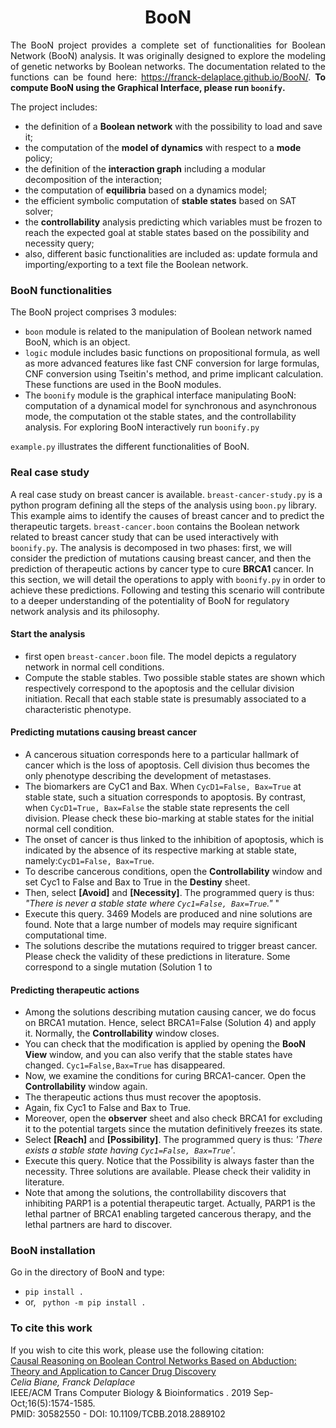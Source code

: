 
<h1 style="text-align:center">BooN</h1>
<p style="text-align:justify">The BooN project provides a complete set of functionalities for Boolean Network (BooN) analysis. 
It was originally designed to explore the modeling of genetic networks by Boolean networks.
The documentation related to the functions can be found here: <a href="https://franck-delaplace.github.io/BooN/"> 
https://franck-delaplace.github.io/BooN/</a>. 
 <b> To compute BooN using the Graphical Interface, please run <code>boonify</code>.</b>


The project includes:</p>
 <ul>
 <li> the definition of a <b>Boolean network</b> with the possibility to load and save it; </li>
 <li> the computation of the <b>model of dynamics</b> with respect to a <b>mode</b> policy; </li>
 <li> the definition of the <b>interaction graph</b> including a modular decomposition of the interaction; </li>
 <li> the computation of <b> equilibria</b> based on a dynamics model; </li>
 <li> the efficient symbolic computation of <b>stable states</b> based on SAT solver; </li>
 <li> the <b>controllability</b> analysis predicting which variables must be frozen 
  to reach the expected goal at stable states based on the possibility and necessity query;</li>
 <li>also, different basic functionalities are included as: update formula and importing/exporting to a text file the Boolean network. </li>
 </ul>
<h3> BooN functionalities </h3>
<p>The BooN project comprises 3 modules:</p>
<ul>
<li> <code>boon</code> module is related to the manipulation of Boolean network named BooN, which is an object.</li>
<li> <code>logic</code> module includes basic functions on propositional formula,
as well as more advanced features like fast CNF conversion for large formulas, CNF conversion using Tseitin's method, 
and prime implicant calculation. These functions are used in the BooN modules. </li>
<li> The <code>boonify</code> module is the graphical interface manipulating BooN:
computation of a dynamical model for synchronous and asynchronous mode, the computation ot the stable states, and 
the controllability analysis. For exploring BooN interactively run <code>boonify.py</code></li>
</ul>

<p style="text-align:justify">
<code>example.py</code> illustrates the different functionalities of BooN.

<h3> Real case study </h3>
A real case study on breast cancer is available.
<code>breast-cancer-study.py</code>  is a python program defining all the steps of the analysis using <code>boon.py</code> library.
 This example aims to identify the causes of breast cancer and to predict the therapeutic targets.
<code>breast-cancer.boon</code> contains the Boolean network related to breast cancer study that can be used interactively with <code>boonify.py</code>.
The analysis is decomposed in two phases: first, we will consider the prediction of mutations causing breast cancer, 
and then the prediction of therapeutic actions by cancer type to cure <b>BRCA1</b> cancer.
In this section, we will detail the operations to apply with <code>boonify.py</code> in order to achieve these predictions. 
Following and testing this scenario will contribute to a deeper understanding of the potentiality of BooN for regulatory network analysis and its philosophy.
<h4> Start the analysis </h4>
<ul>
<li> first open <code>breast-cancer.boon</code> file. The model depicts a regulatory network in normal cell conditions.</li>
<li> Compute the stable stables. Two possible stable states are shown which respectively correspond to the apoptosis and the cellular division initiation.
Recall that each stable state is presumably associated to a characteristic phenotype. </li>
</ul>

<h4> Predicting mutations causing breast cancer</h4>
<ul>
<li> A cancerous situation corresponds here to a particular hallmark of cancer which is the loss of apoptosis. 
Cell division thus becomes the only phenotype describing the development of metastases.</li>
<li> The biomarkers are CyC1 and Bax. When <code>CycD1=False, Bax=True</code> at stable state, such a situation corresponds to apoptosis. 
By contrast, when <code>CycD1=True, Bax=False</code> the stable state represents the cell division. 
Please check these bio-marking at stable states 
for the initial normal cell condition.</li>
<li>The onset of cancer is thus linked to the inhibition of apoptosis,
which is indicated by the absence of its respective marking at stable state, namely:<code>CycD1=False, Bax=True</code>.
<li> To describe cancerous conditions, open the <b>Controllability</b> window and set Cyc1 to False and Bax to True in the <b>Destiny</b> sheet. </li>
<li> Then, select <b>[Avoid]</b> and <b>[Necessity]</b>. The programmed query is thus: 
<i>"There is never a stable state where <code>Cyc1=False, Bax=True</code>."</i>
  "</li>
<li> Execute this query. 3469 Models are produced and nine solutions are found. 
Note that a large number of models may require significant computational time.</li>
<li> The solutions describe the mutations required to trigger breast cancer. 
Please check the validity of these predictions in literature.  Some correspond to a single mutation (Solution 1 to  </li>
</ul>

<h4>Predicting therapeutic actions</h4>
<ul>
<li> Among the solutions describing mutation causing cancer, we do focus on BRCA1 mutation. 
Hence, select BRCA1=False (Solution 4) and apply it. Normally, the <b>Controllability</b> window closes.  </li>
<li> You can check that the modification is applied by opening the <b>BooN View</b> window, and you can also verify that the stable states have changed.
 <code>Cyc1=False,Bax=True</code> has disappeared.</li>
<li> Now, we examine the conditions for curing BRCA1-cancer. Open the <b>Controllability</b> window again. </li>
<li> The therapeutic actions thus must recover the apoptosis.</li>
<li> Again, fix Cyc1 to False and Bax to True. </li>
<li> Moreover, open the <b>observer</b> sheet and also check BRCA1 for excluding it to the potential targets since the mutation definitively freezes its state. </li>
<li> Select <b>[Reach]</b> and <b>[Possibility]</b>. The programmed query is thus: <i>'There exists a stable state having <code>Cyc1=False, Bax=True</code>'</i>.</li>
<li> Execute this query. Notice that the Possibility is always faster than the necessity. Three solutions are available. Please check their validity in literature.</li>
<li> Note that among the solutions, the controllability discovers that inhibiting PARP1 is a potential therapeutic target. Actually, PARP1 is the lethal partner of BRCA1 
enabling targeted cancerous therapy, and the lethal partners are hard to discover. </li>
</ul>

<H3>BooN installation</H3>
Go in the directory of BooN and type: 
<ul>
<li> <code>pip install .</code>  </li>
<li> or,  <code> python -m pip install .</code></li>
</ul>

<H3> To cite this work</H3>
If you wish to cite this work, please use the following citation:<br>
<a href="https://pubmed.ncbi.nlm.nih.gov/30582550/"> Causal Reasoning on Boolean Control Networks Based on Abduction: Theory and Application to Cancer Drug Discovery</a>
<br/>
<i> Celia Biane, Franck Delaplace</i>
<br>
IEEE/ACM Trans Computer Biology & Bioinformatics
. 2019 Sep-Oct;16(5):1574-1585. 
<br>
PMID: 30582550 - DOI: 10.1109/TCBB.2018.2889102

